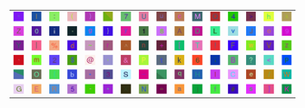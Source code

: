<table>
<tr>
<td><img src="27.gif"></td>
<td><img src="49.gif"></td>
<td><img src="3A.gif"></td>
<td><img src="28.gif"></td>
<td><img src="29.gif"></td>
<td><img src="gr3.gif"></td>
<td><img src="37.gif"></td>
<td><img src="55.gif"></td>
<td><img src="75.gif"></td>
<td><img src="63.gif"></td>
<td><img src="4D.gif"></td>
<td><img src="51.gif"></td>
<td><img src="34.gif"></td>
<td><img src="3E.gif"></td>
<td><img src="68.gif"></td>
<td><img src="78.gif"></td>
</tr>
<tr>
<td><img src="5A.gif"></td>
<td><img src="30.gif"></td>
<td><img src="69.gif"></td>
<td><img src="2E.gif"></td>
<td><img src="67.gif"></td>
<td><img src="7D.gif"></td>
<td><img src="79.gif"></td>
<td><img src="31.gif"></td>
<td><img src="38.gif"></td>
<td><img src="41.gif"></td>
<td><img src="44.gif"></td>
<td><img src="4C.gif"></td>
<td><img src="76.gif"></td>
<td><img src="4A.gif"></td>
<td><img src="6F.gif"></td>
<td><img src="39.gif"></td>
</tr>
<tr>
<td><img src="59.gif"></td>
<td><img src="7C.gif"></td>
<td><img src="25.gif"></td>
<td><img src="64.gif"></td>
<td><img src="7E.gif"></td>
<td><img src="72.gif"></td>
<td><img src="5E.gif"></td>
<td><img src="6E.gif"></td>
<td><img src="2B.gif"></td>
<td><img src="5B.gif"></td>
<td><img src="54.gif"></td>
<td><img src="21.gif"></td>
<td><img src="46.gif"></td>
<td><img src="77.gif"></td>
<td><img src="56.gif"></td>
<td><img src="7A.gif"></td>
</tr>
<tr>
<td><img src="60.gif"></td>
<td><img src="6D.gif"></td>
<td><img src="32.gif"></td>
<td><img src="24.gif"></td>
<td><img src="40.gif"></td>
<td><img src="2C.gif"></td>
<td><img src="26.gif"></td>
<td><img src="50.gif"></td>
<td><img src="74.gif"></td>
<td><img src="6B.gif"></td>
<td><img src="36.gif"></td>
<td><img src="3B.gif"></td>
<td><img src="42.gif"></td>
<td><img src="3F.gif"></td>
<td><img src="3C.gif"></td>
<td><img src="70.gif"></td>
</tr>
<tr>
<td><img src="gr2.gif"></td>
<td><img src="4F.gif"></td>
<td><img src="7B.gif"></td>
<td><img src="62.gif"></td>
<td><img src="2A.gif"></td>
<td><img src="33.gif"></td>
<td><img src="53.gif"></td>
<td><img src="5F.gif"></td>
<td><img src="gr1.gif"></td>
<td><img src="71.gif"></td>
<td><img src="48.gif"></td>
<td><img src="6C.gif"></td>
<td><img src="43.gif"></td>
<td><img src="65.gif"></td>
<td><img src="2F.gif"></td>
<td><img src="57.gif"></td>
</tr>
<tr>
<td><img src="47.gif"></td>
<td><img src="45.gif"></td>
<td><img src="52.gif"></td>
<td><img src="35.gif"></td>
<td><img src="2D.gif"></td>
<td><img src="22.gif"></td>
<td><img src="58.gif"></td>
<td><img src="4E.gif"></td>
<td><img src="3D.gif"></td>
<td><img src="61.gif"></td>
<td><img src="6A.gif"></td>
<td><img src="66.gif"></td>
<td><img src="23.gif"></td>
<td><img src="73.gif"></td>
<td><img src="5D.gif"></td>
<td><img src="4B.gif"></td>
</tr>
</table>
